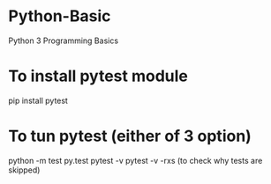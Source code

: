 # Python-Basic
Python 3 Programming Basics


# To install pytest module
pip install pytest


# To tun pytest (either of 3 option)
python -m test
py.test
pytest -v
pytest -v -rxs (to check why tests are skipped)